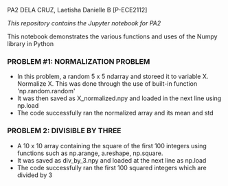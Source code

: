 PA2 DELA CRUZ, Laetisha Danielle B [P-ECE2112]

*This repository contains the Jupyter notebook for PA2* 


This notebook demonstrates the various functions and uses of the Numpy library in Python

### PROBLEM #1: NORMALIZATION PROBLEM
- In this problem, a random 5 x 5 ndarray and storeed it to variable X. Normalize X. This was done through the use of built-in function 'np.random.random'
- It was then saved as X_normalized.npy and loaded in the next line using np.load
- The code successfully ran the normalized array and its mean and std

### PROBLEM 2: DIVISIBLE BY THREE
- A 10 x 10 array containing the square of the first 100 integers using functions such as np.arange, a.reshape, np.square.
- It was saved as div_by_3.npy and loaded at the next line as np.load
- The code successfully ran the first 100 squared integers which are divided by 3
